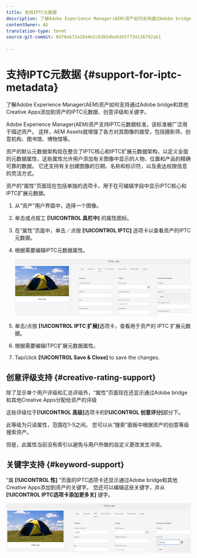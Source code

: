 ```yaml
---
title: 支持IPTC元数据
description: 了解Adobe Experience Manager(AEM)资产如何支持通过Adobe bridge和其他Creative Apps添加到资产的IPTC元数据、创意评级和关键字。
contentOwner: AG
translation-type: tm+mt
source-git-commit: 0d70a672a2944e2c03b54beb3b5f734136792ab1

---
```



# 支持IPTC元数据 {#support-for-iptc-metadata}

了解Adobe Experience Manager(AEM)资产如何支持通过Adobe bridge和其他Creative Apps添加到资产的IPTC元数据、创意评级和关键字。

Adobe Experience Manager(AEM)资产支持IPTC元数据标准，该标准被广泛用于描述资产。 这样，AEM Assets就增强了各方对其图像的接受，包括摄影师、创意机构、图书馆、博物馆等。

资产的默认元数据架构现在整合了IPTC核心和IPTC扩展元数据架构，以定义全面的元数据属性，这些属性允许用户添加有关图像中显示的人物、位置和产品的精确可靠的数据。 它还支持有关创建图像的日期、名称和标识符，以及表达权限信息的灵活方式。

资产的“属性”页面现在包括单独的选项卡，用于在可编辑字段中显示IPTC核心和IPTC扩展元数据。

1. 从“资产”用户界面中，选择一个图像。
1. 单击或点按工 **[!UICONTROL 具栏中]** 的属性图标。
1. 在“属性”页面中，单击／点按 **[!UICONTROL IPTC]** 选项卡以查看资产的IPTC元数据。
1. 根据需要编辑IPTC元数据属性。

   ![iptc_tab](assets/iptc_tab.png)

1. 单击/点按 **[!UICONTROL IPTC 扩展]**&#x200B;选项卡，查看用于资产的 IPTC 扩展元数据。
1. 根据需要编辑ITPC扩展元数据属性。
1. Tap/click **[!UICONTROL Save &amp; Close]** to save the changes.

## 创意评级支持 {#creative-rating-support}

除了显示单个用户评级和汇总评级外，“属性”页面现在还显示通过Adobe bridge和其他Creative Apps分配给资产的评级

这些评级位于&#x200B;**[!UICONTROL 高级]**&#x200B;选项卡的&#x200B;**[!UICONTROL 创意评分]**&#x200B;部分下。

此等级为只读属性，范围在1-5之间。 您可以从“搜索”面板中根据资产的创意等级搜索资产。

但是，此属性当前没有索引以避免与用户所做的自定义更改发生冲突。

## 关键字支持 {#keyword-support}

“属 **[!UICONTROL 性]** ”页面的IPTC选项卡还显示通过Adobe bridge和其他Creative Apps添加到资产的关键字。 您还可以编辑这些关键字，并从 **[!UICONTROL IPTC选项卡添加更多关]** 键字。

![关键字](assets/keywords.png)

